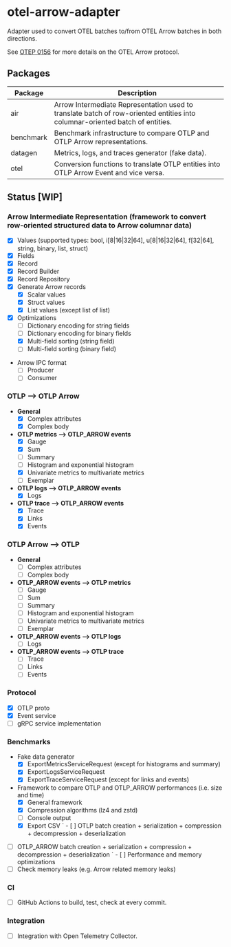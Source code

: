 # otel-arrow-adapter

Adapter used to convert OTEL batches to/from OTEL Arrow batches in both directions.

See [OTEP 0156](https://github.com/lquerel/oteps/blob/main/text/0156-columnar-encoding.md) for more details on the OTEL Arrow protocol.

## Packages

| Package   | Description                                                                                                                  |
|-----------|------------------------------------------------------------------------------------------------------------------------------|
| air       | Arrow Intermediate Representation used to translate batch of row-oriented entities into columnar-oriented batch of entities. |
| benchmark | Benchmark infrastructure to compare OTLP and OTLP Arrow representations.                                                     |
| datagen   | Metrics, logs, and traces generator (fake data).                                                                             |
| otel      | Conversion functions to translate OTLP entities into OTLP Arrow Event and vice versa.                                        |

## Status [WIP]

### Arrow Intermediate Representation (framework to convert row-oriented structured data to Arrow columnar data)
- [X] Values (supported types: bool, i[8|16|32|64], u[8|16|32|64], f[32|64], string, binary, list, struct)
- [X] Fields
- [X] Record
- [X] Record Builder
- [X] Record Repository
- [X] Generate Arrow records
  - [X] Scalar values
  - [X] Struct values
  - [X] List values (except list of list)
- [X] Optimizations
  - [ ] Dictionary encoding for string fields
  - [ ] Dictionary encoding for binary fields
  - [X] Multi-field sorting (string field)
  - [ ] Multi-field sorting (binary field)
- Arrow IPC format
  - [ ] Producer
  - [ ] Consumer

### OTLP --> OTLP Arrow
  - **General**
    - [X] Complex attributes
    - [X] Complex body
  - **OTLP metrics --> OTLP_ARROW events**
    - [X] Gauge
    - [X] Sum
    - [ ] Summary
    - [ ] Histogram and exponential histogram
    - [X] Univariate metrics to multivariate metrics
    - [ ] Exemplar
  - **OTLP logs --> OTLP_ARROW events**
    - [X] Logs
  - **OTLP trace --> OTLP_ARROW events**
    - [X] Trace
    - [X] Links
    - [X] Events

### OTLP Arrow --> OTLP
  - **General**
    - [ ] Complex attributes
    - [ ] Complex body
  - **OTLP_ARROW events --> OTLP metrics**
    - [ ] Gauge
    - [ ] Sum
    - [ ] Summary
    - [ ] Histogram and exponential histogram
    - [ ] Univariate metrics to multivariate metrics
    - [ ] Exemplar
  - **OTLP_ARROW events --> OTLP logs**
    - [ ] Logs
  - **OTLP_ARROW events --> OTLP trace**
    - [ ] Trace
    - [ ] Links
    - [ ] Events

### Protocol
  - [X] OTLP proto
  - [X] Event service
  - [ ] gRPC service implementation

### Benchmarks 
  - Fake data generator
    - [X] ExportMetricsServiceRequest (except for histograms and summary)
    - [X] ExportLogsServiceRequest
    - [X] ExportTraceServiceRequest (except for links and events)
  - Framework to compare OTLP and OTLP_ARROW performances (i.e. size and time)
    - [X] General framework
    - [X] Compression algorithms (lz4 and zstd)
    - [ ] Console output
    - [X] Export CSV
` - [ ] OTLP batch creation + serialization + compression + decompression + deserialization
  - [ ] OTLP_ARROW batch creation + serialization + compression + decompression + deserialization
` - [ ] Performance and memory optimizations
  - [ ] Check memory leaks (e.g. Arrow related memory leaks)

### CI
  - [ ] GitHub Actions to build, test, check at every commit.

### Integration
  - [ ] Integration with Open Telemetry Collector.